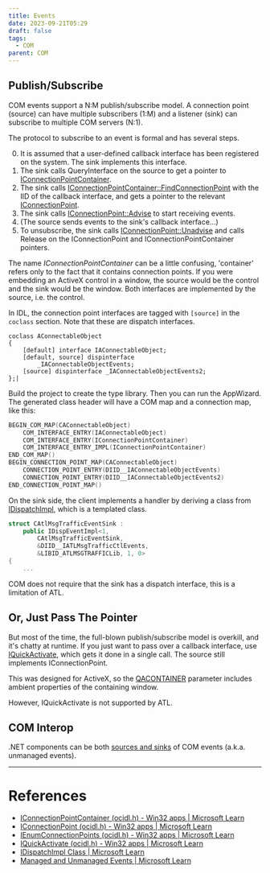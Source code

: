 ```yaml
---
title: Events
date: 2023-09-21T05:29
draft: false
tags:
  - COM
parent: COM
---
```

## Publish/Subscribe

COM events support a N:M publish/subscribe model.  A connection point (source) can have multiple subscribers (1:M) and a listener (sink) can subscribe to multiple COM servers (N:1).

The protocol to subscribe to an event is formal and has several steps.

0) It is assumed that a user-defined callback interface has been registered on the system.  The sink implements this interface.
1) The sink calls QueryInterface on the source to get a pointer to [IConnectionPointContainer](https://learn.microsoft.com/en-us/windows/win32/api/ocidl/nn-ocidl-iconnectionpointcontainer).
2) The sink calls [IConnectionPointContainer::FindConnectionPoint](https://learn.microsoft.com/en-us/windows/win32/api/ocidl/nf-ocidl-iconnectionpointcontainer-findconnectionpoint) with the IID of the callback interface, and gets a pointer to the relevant [IConnectionPoint](https://learn.microsoft.com/en-us/windows/win32/api/ocidl/nn-ocidl-iconnectionpoint).
3) The sink calls [IConnectionPoint::Advise](https://learn.microsoft.com/en-us/windows/win32/api/ocidl/nf-ocidl-iconnectionpoint-advise) to start receiving events.
4) (The source sends events to the sink's callback interface...)
5) To unsubscribe, the sink calls [IConnectionPoint::Unadvise](https://learn.microsoft.com/en-us/windows/win32/api/ocidl/nf-ocidl-iconnectionpoint-unadvise) and calls Release on the IConnectionPoint and IConnectionPointContainer pointers.

The name _IConnectionPointContainer_ can be a little confusing, 'container' refers only to the fact that it contains connection points.  If you were embedding an ActiveX control in a window, the source would be the control and the sink would be the window.  Both interfaces are implemented by the source, i.e. the control.

In IDL, the connection point interfaces are tagged with `[source]` in the `coclass` section.  Note that these are dispatch interfaces.

```IDL
coclass AConnectableObject
{
	[default] interface IAConnectableObject; 
	[default, source] dispinterface 
		_IAConnectableObjectEvents;
	[source] dispinterface _IAConnectableObjectEvents2;
};|
```

Build the project to create the type library.  Then you can run the AppWizard.  The generated class header will have a COM map and a connection map, like this:
  
```C++
BEGIN_COM_MAP(CAConnectableObject)
    COM_INTERFACE_ENTRY(IAConnectableObject)
    COM_INTERFACE_ENTRY(IConnectionPointContainer)
    COM_INTERFACE_ENTRY_IMPL(IConnectionPointContainer)
END_COM_MAP()
BEGIN_CONNECTION_POINT_MAP(CAConnectableObject)
    CONNECTION_POINT_ENTRY(DIID__IAConnectableObjectEvents)
    CONNECTION_POINT_ENTRY(DIID__IAConnectableObjectEvents2)
END_CONNECTION_POINT_MAP()
```

On the sink side, the client implements a handler by deriving a class from [IDispatchImpl](https://learn.microsoft.com/en-us/cpp/atl/reference/idispatchimpl-class?view=msvc-170), which is a templated class.

```C++
struct CAtlMsgTrafficEventSink :
    public IDispEventImpl<1, 
        CAtlMsgTrafficEventSink,
        &DIID__IATLMsgTrafficCtlEvents,
        &LIBID_ATLMSGTRAFFICLib, 1, 0>
{
    ...
```

COM does not require that the sink has a dispatch interface, this is a limitation of ATL.
## Or, Just Pass The Pointer

But most of the time, the full-blown publish/subscribe model is overkill, and it's chatty at runtime.  If you just want to pass over a callback interface, use [IQuickActivate](https://learn.microsoft.com/en-us/windows/win32/api/ocidl/nn-ocidl-iquickactivate), which gets it done in a single call.  The source still implements IConnectionPoint.

This was designed for ActiveX, so the [QACONTAINER](https://learn.microsoft.com/en-us/windows/win32/api/ocidl/ns-ocidl-qacontainer) parameter includes ambient properties of the containing window.

However, IQuickActivate is not supported by ATL.
## COM Interop

.NET components can be both [sources and sinks](https://learn.microsoft.com/en-us/previous-versions/visualstudio/visual-studio-2008/75s611wc(v=vs.90)) of COM events (a.k.a. unmanaged events).

---
# References

- [IConnectionPointContainer (ocidl.h) - Win32 apps | Microsoft Learn](https://learn.microsoft.com/en-us/windows/win32/api/ocidl/nn-ocidl-iconnectionpointcontainer)
- [IConnectionPoint (ocidl.h) - Win32 apps | Microsoft Learn](https://learn.microsoft.com/en-us/windows/win32/api/ocidl/nn-ocidl-iconnectionpoint)
- [IEnumConnectionPoints (ocidl.h) - Win32 apps | Microsoft Learn](https://learn.microsoft.com/en-us/windows/win32/api/ocidl/nn-ocidl-ienumconnectionpoints)
- [IQuickActivate (ocidl.h) - Win32 apps | Microsoft Learn](https://learn.microsoft.com/en-us/windows/win32/api/ocidl/nn-ocidl-iquickactivate)
- [IDispatchImpl Class | Microsoft Learn](https://learn.microsoft.com/en-us/cpp/atl/reference/idispatchimpl-class?view=msvc-170)
- [Managed and Unmanaged Events | Microsoft Learn](https://learn.microsoft.com/en-us/previous-versions/visualstudio/visual-studio-2008/75s611wc(v=vs.90))
